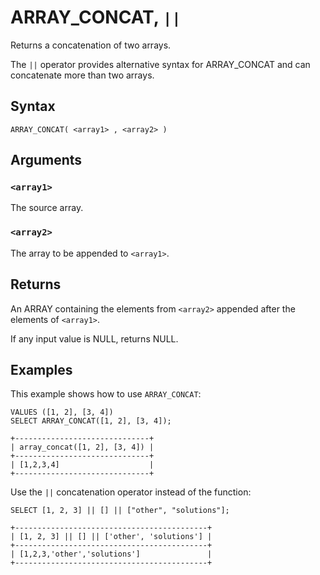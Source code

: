 # ARRAY_CONCAT, `||`

Returns a concatenation of two arrays.

The `||` operator provides alternative syntax for ARRAY_CONCAT and can concatenate more than two arrays.

## Syntax

```scopeql
ARRAY_CONCAT( <array1> , <array2> )
```

## Arguments

### `<array1>`

The source array.

### `<array2>`

The array to be appended to `<array1>`.

## Returns

An ARRAY containing the elements from `<array2>` appended after the elements of `<array1>`.

If any input value is NULL, returns NULL.

## Examples

This example shows how to use `ARRAY_CONCAT`:

```scopeql
VALUES ([1, 2], [3, 4])
SELECT ARRAY_CONCAT([1, 2], [3, 4]);
```

```
+------------------------------+
| array_concat([1, 2], [3, 4]) |
+------------------------------+
| [1,2,3,4]                    |
+------------------------------+
```

Use the `||` concatenation operator instead of the function:

```scopeql
SELECT [1, 2, 3] || [] || ["other", "solutions"];
```

```
+-------------------------------------------+
| [1, 2, 3] || [] || ['other', 'solutions'] |
+-------------------------------------------+
| [1,2,3,'other','solutions']               |
+-------------------------------------------+
```
